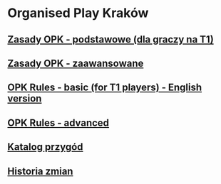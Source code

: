 # Organised Play Kraków

## [Zasady OPK - podstawowe (dla graczy na T1)](basic_rules.md)

## [Zasady OPK - zaawansowane](advanced_rules.md)

## [OPK Rules - basic (for T1 players) - English version](basic_rules_ENG.md)

## [OPK Rules - advanced](advanced_rules_ENG.md)

## [Katalog przygód](content_catalog.md)

## [Historia zmian](https://github.com/dnd-al-krk/zasady-opk/commits/master)
